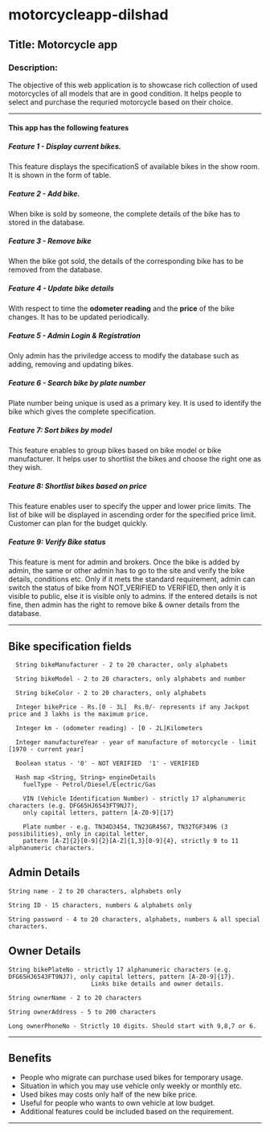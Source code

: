 # motorcycleapp-dilshad
## Title: Motorcycle app ##
### Description: ###
 The objective of this web application is to showcase rich collection of used motorcycles of all models that are in good condition.  It helps people to select and purchase the requried motorcycle based on their choice.
- - - -
#### This app has the following features ####

  ##### Feature 1 - Display current bikes. #####
   This feature displays the specificationS of available bikes in the show room. 
    It is shown in the form of table.  
    
 ##### Feature 2 - Add bike. #####
   When bike is sold by someone, the complete details of the bike has to stored in the database.
   
 ##### Feature 3 - Remove bike ##### 
   When the bike got sold, the details of the corresponding bike has to be removed from the database.
   
   ##### Feature 4 - Update bike details #####
   With respect to time the **odometer reading** and the **price** of the bike changes. 
   It has to be updated periodically.
   
  ##### Feature 5 - Admin Login & Registration #####
   Only admin has the priviledge access to modify the database such as adding, removing and updating bikes.  
   
   ##### Feature 6 -  Search bike by plate number #####
   Plate number being unique is used as a primary key.  It is used to identify the bike which gives the 
   complete specification.
    
   ##### Feature 7: Sort bikes by model #####
   This feature enables to group bikes based on bike model or bike manufacturer.  It helps user to 
   shortlist the bikes and choose the right one as they wish.
      
  ##### Feature 8: Shortlist bikes based on price #####
   This feature enables user to specify the upper and lower price limits.  The list of bike will be displayed in ascending order for the specified price limit. Customer can plan for the budget quickly.
   
   ##### Feature 9: Verify Bike status #####
   This feature is ment for admin and brokers. Once the bike is added by admin, the same or other admin has to go to the site and verify the bike details, conditions etc.  Only if it mets the standard requirement, admin can switch the status of bike from NOT_VERIFIED to VERIFIED, then only it is visible to public, else it is visible only to admins.  If the entered details is not fine, then admin has the right to remove bike & owner details from the database.

----
 ## Bike specification fields ##
      String bikeManufacturer - 2 to 20 character, only alphabets
      
      String bikeModel - 2 to 20 characters, only alphabets and number
      
      String bikeColor - 2 to 20 characters, only alphabets
      
      Integer bikePrice - Rs.[0 - 3L]  Rs.0/- represents if any Jackpot price and 3 lakhs is the maximum price.
      
      Integer km - (odometer reading) - [0 - 2L]Kilometers
      
      Integer manufactureYear - year of manufacture of motorcycle - limit [1970 - current year]
      
      Boolean status - '0' - NOT VERIFIED  '1' - VERIFIED
      
      Hash map <String, String> engineDetails
        fuelType - Petrol/Diesel/Electric/Gas
        
        VIN (Vehicle Identification Number) - strictly 17 alphanumeric characters (e.g. DFG65HJ6543FT9NJ7), 
        only capital letters, pattern [A-Z0-9]{17}
        
        Plate number - e.g. TN34D3454, TN23GR4567, TN32TGF3496 (3 possibilities), only in capital letter, 
        pattern [A-Z]{2}[0-9]{2}[A-Z]{1,3}[0-9]{4}, strictly 9 to 11 alphanumeric characters.
        
        
   ## Admin Details ##
    String name - 2 to 20 characters, alphabets only

    String ID - 15 characters, numbers & alphabets only

    String password - 4 to 20 characters, alphabets, numbers & all special characters.   

## Owner Details
```
String bikePlateNo - strictly 17 alphanumeric characters (e.g. DFG65HJ6543FT9NJ7), only capital letters, pattern [A-Z0-9]{17}. 
                       Links bike details and owner details.

String ownerName - 2 to 20 characters

String ownerAddress - 5 to 200 characters

Long ownerPhoneNo - Strictly 10 digits. Should start with 9,8,7 or 6.
```
----

 ## Benefits ##
* People who migrate can purchase used bikes for temporary usage.
* Situation in which you may use vehicle only weekly or monthly etc.
* Used bikes may costs only half of the new bike price.
* Useful for people who wants to own vehicle at low budget.
* Additional features could be included based on the requirement.

----
